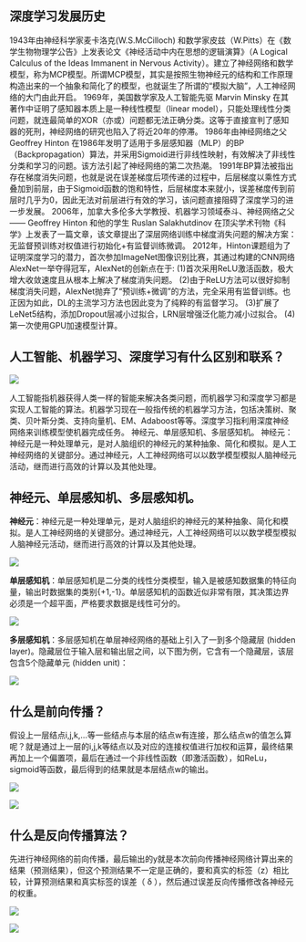 ## 深度学习发展历史
1943年由神经科学家麦卡洛克(W.S.McCilloch) 和数学家皮兹（W.Pitts）在《数学生物物理学公告》上发表论文《神经活动中内在思想的逻辑演算》（A Logical Calculus of the Ideas Immanent in Nervous Activity）。建立了神经网络和数学模型，称为MCP模型。所谓MCP模型，其实是按照生物神经元的结构和工作原理构造出来的一个抽象和简化了的模型，也就诞生了所谓的“模拟大脑”，人工神经网络的大门由此开启。 
1969年，美国数学家及人工智能先驱 Marvin Minsky 在其著作中证明了感知器本质上是一种线性模型（linear model），只能处理线性分类问题，就连最简单的XOR（亦或）问题都无法正确分类。这等于直接宣判了感知器的死刑，神经网络的研究也陷入了将近20年的停滞。
1986年由神经网络之父 Geoffrey Hinton 在1986年发明了适用于多层感知器（MLP）的BP（Backpropagation）算法，并采用Sigmoid进行非线性映射，有效解决了非线性分类和学习的问题。该方法引起了神经网络的第二次热潮。
1991年BP算法被指出存在梯度消失问题，也就是说在误差梯度后项传递的过程中，后层梯度以乘性方式叠加到前层，由于Sigmoid函数的饱和特性，后层梯度本来就小，误差梯度传到前层时几乎为0，因此无法对前层进行有效的学习，该问题直接阻碍了深度学习的进一步发展。
2006年，加拿大多伦多大学教授、机器学习领域泰斗、神经网络之父—— Geoffrey Hinton 和他的学生 Ruslan Salakhutdinov 在顶尖学术刊物《科学》上发表了一篇文章，该文章提出了深层网络训练中梯度消失问题的解决方案：无监督预训练对权值进行初始化+有监督训练微调。
2012年，Hinton课题组为了证明深度学习的潜力，首次参加ImageNet图像识别比赛，其通过构建的CNN网络AlexNet一举夺得冠军，AlexNet的创新点在于:
(1)首次采用ReLU激活函数，极大增大收敛速度且从根本上解决了梯度消失问题。
(2)由于ReLU方法可以很好抑制梯度消失问题，AlexNet抛弃了“预训练+微调”的方法，完全采用有监督训练。也正因为如此，DL的主流学习方法也因此变为了纯粹的有监督学习。
(3)扩展了LeNet5结构，添加Dropout层减小过拟合，LRN层增强泛化能力减小过拟合。
(4)第一次使用GPU加速模型计算。

## 人工智能、机器学习、深度学习有什么区别和联系？

![](https://ai-studio-static-online.cdn.bcebos.com/43038d2ada5444e18e0ca6355da297a9a78cb9ecebe4491a991a903b3030bfe7)
 
人工智能指机器获得人类一样的智能来解决各类问题，而机器学习和深度学习都是实现人工智能的算法。机器学习现在一般指传统的机器学习方法，包括决策树、聚类、贝叶斯分类、支持向量机、EM、Adaboost等等。深度学习指利用深度神经网络来训练模型使机器完成任务。
神经元、单层感知机、多层感知机。
神经元：神经元是一种处理单元，是对人脑组织的神经元的某种抽象、简化和模拟。是人工神经网络的关键部分。通过神经元，人工神经网络可以以数学模型模拟人脑神经元活动，继而进行高效的计算以及其他处理。

## 神经元、单层感知机、多层感知机。
**神经元**：神经元是一种处理单元，是对人脑组织的神经元的某种抽象、简化和模拟。是人工神经网络的关键部分。通过神经元，人工神经网络可以以数学模型模拟人脑神经元活动，继而进行高效的计算以及其他处理。

![](https://ai-studio-static-online.cdn.bcebos.com/60e156d46a884fc4971e0c49246d9c3b0f50d4dc37cd4535a1139f352954e0c1)

**单层感知机**：单层感知机是二分类的线性分类模型，输入是被感知数据集的特征向量，输出时数据集的类别{+1,-1}。单层感知机的函数近似非常有限，其决策边界必须是一个超平面，严格要求数据是线性可分的。

![](https://ai-studio-static-online.cdn.bcebos.com/390616723bd948278f3ebbcf3b0319bf89ada8169b05456fab81a6728724071f)
 
**多层感知机**：多层感知机在单层神经网络的基础上引入了一到多个隐藏层 (hidden layer)。隐藏层位于输入层和输出层之间，以下图为例，它含有一个隐藏层，该层包含5个隐藏单元 (hidden unit)：
 
 ![](https://ai-studio-static-online.cdn.bcebos.com/e1866315c7ea4ad9bfcdfba02c3d74fede6fe99bdc01427eb835750935de9e37)
 
## 什么是前向传播？
假设上一层结点i,j,k,…等一些结点与本层的结点w有连接，那么结点w的值怎么算呢？就是通过上一层的i,j,k等结点以及对应的连接权值进行加权和运算，最终结果再加上一个偏置项，最后在通过一个非线性函数（即激活函数），如ReLu，sigmoid等函数，最后得到的结果就是本层结点w的输出。

![](https://ai-studio-static-online.cdn.bcebos.com/9b6eaf3e587c409490ebf2b4d1855ae5703529d42d094c0399e67b1aaafa2627)

![](https://ai-studio-static-online.cdn.bcebos.com/053c17776834461988b88f9afa372bd9c7170bf765d44fefa22f5505cc7f1218)
 
 
## 什么是反向传播算法？
先进行神经网络的前向传播，最后输出的y就是本次前向传播神经网络计算出来的结果（预测结果），但这个预测结果不一定是正确的，要和真实的标签（z）相比较，计算预测结果和真实标签的误差（ δ ），然后通过误差反向传播修改各神经元的权重。
 
 
 ![](https://ai-studio-static-online.cdn.bcebos.com/d90608046dfe4e29ad23dee12cb1a572f5377d2bcd314ee88a8bcd459cc7153a)

![](https://ai-studio-static-online.cdn.bcebos.com/957a3950b182457aad9b5eb1d4d1b8c2114a60b2bf354d64be5e371a9705f402)
 



